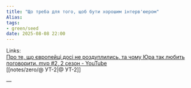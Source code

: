 ```yaml
---
title: "Що треба для того, щоб бути хорошим інтерв'юером"
Alias: 
tags:
- green/seed
date: 2025-08-08 22:00
---
```

Links:  
[Про те, що європейці досі не роздуплились, та чому Юра так любить поговорити. mvp #2, 2 сезон - YouTube](https://www.youtube.com/watch?v=ObSf9hP08Ns&ab_channel=%D0%A3%D0%A2-2)  
[[notes/zero/@ УТ-2|@ УТ-2]]

—

